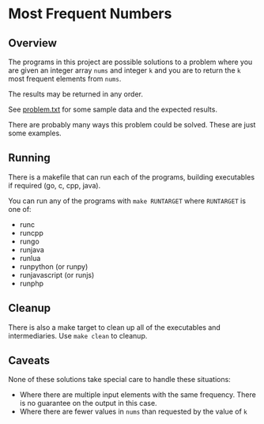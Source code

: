 # Most Frequent Numbers

## Overview

The programs in this project are possible solutions to a problem where you are given an integer array `nums` and integer `k` and you are to return the `k` most frequent elements from `nums`.

The results may be returned in any order.

See [problem.txt](https://github.com/deverl/frequent_numbers/blob/main/problem.txt) for some sample data and the expected results.

There are probably many ways this problem could be solved. These are just some examples.

## Running

There is a makefile that can run each of the programs, building executables if required (go, c, cpp, java).

You can run any of the programs with `make RUNTARGET` where `RUNTARGET` is one of:
- runc
- runcpp
- rungo
- runjava
- runlua
- runpython (or runpy)
- runjavascript (or runjs)
- runphp

## Cleanup

There is also a make target to clean up all of the executables and intermediaries. Use `make clean` to cleanup.

## Caveats

None of these solutions take special care to handle these situations:
- Where there are multiple input elements with the same frequency. There is no guarantee on the output in this case.
- Where there are fewer values in `nums` than requested by the value of `k`

